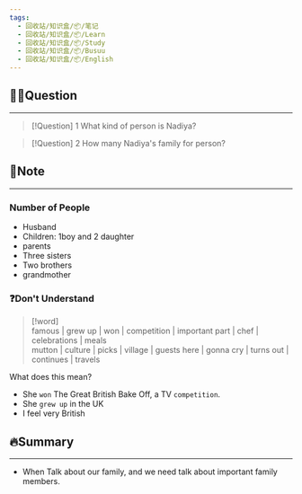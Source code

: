 ```yaml
---
tags:
  - 回收站/知识盒/📦/笔记
  - 回收站/知识盒/📦/Learn
  - 回收站/知识盒/📦/Study
  - 回收站/知识盒/📦/Busuu
  - 回收站/知识盒/📦/English
---
```


## 🙋‍♀️Question

---

> [!Question] 1 What kind of person is Nadiya?

> [!Question] 2 How many Nadiya's family for person?

## 📝Note

---

### Number of People

- Husband
- Children: 1boy and 2 daughter
- parents
- Three sisters
- Two brothers
- grandmother

### ❓Don't Understand

> [!word]  
> famous | grew up | won | competition | important part | chef | celebrations | meals  
> mutton | culture | picks | village | guests here | gonna cry | turns out | continues | travels

What does this mean?

- She `won` The Great British Bake Off, a TV `competition`.
- She `grew up` in the UK
- I feel very British

## 🔥Summary

---
- When Talk about our family, and we need talk about important family members.

